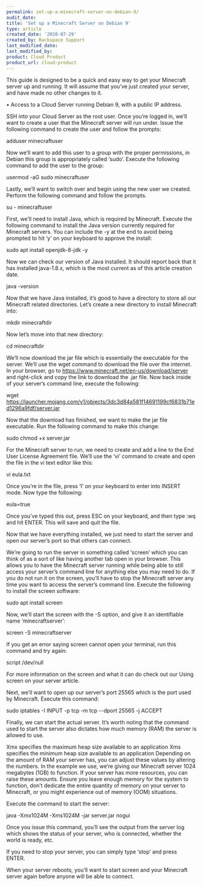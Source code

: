 ```yaml
---
permalink: set-up-a-minecraft-server-on-debian-9/
audit_date:
title: 'Set up a Minecraft Server on Debian 9'
type: article
created_date: '2020-07-29'
created_by: Rackspace Support
last_modified_date:
last_modified_by:
product: Cloud Product
product_url: cloud-product
---
```


This guide is designed to be a quick and easy way to get your Minecraft server up and running. It will assume that you’ve just created your server, and have made no other changes to it.

• Access to a Cloud Server running Debian 9, with a public IP address.

SSH into your Cloud Server as the root user. Once you’re logged in, we’ll want to create a user that the Minecraft server will run under. Issue the following command to create the user and follow the prompts:

adduser minecraftuser

Now we’ll want to add this user to a group with the proper permissions, in Debian this group is appropriately called ‘sudo’. Execute the following command to add the user to the group:

usermod -aG sudo minecraftuser

Lastly, we’ll want to switch over and begin using the new user we created. Perform the following command and follow the prompts.

su - minecraftuser
 
First, we’ll need to install Java, which is required by Minecraft. Execute the following command to install the Java version currently required for Minecraft servers. You can include the -y at the end to avoid being prompted to hit ‘y’ on your keyboard to approve the install:

sudo apt install openjdk-8-jdk -y

Now we can check our version of Java installed. It should report back that it has installed java-1.8.x, which is the most current as of this article creation date.

java -version

Now that we have Java installed, it’s good to have a directory to store all our Minecraft related directories. Let’s create a new directory to install Minecraft into:

mkdir minecraftdir

Now let’s move into that new directory:

cd minecraftdir

We’ll now download the jar file which is essentially the executable for the server. We’ll use the wget command to download the file over the internet. In your browser, go to https://www.minecraft.net/en-us/download/server and right-click and copy the link to download the .jar file. Now back inside of your server’s command line, execute the following:

wget https://launcher.mojang.com/v1/objects/3dc3d84a581f14691199cf6831b71ed1296a9fdf/server.jar

Now that the download has finished, we want to make the jar file executable. Run the following command to make this change:

sudo chmod +x server.jar

For the Minecraft server to run, we need to create and add a line to the End User License Agreement file. We’ll use the ‘vi’ command to create and open the file in the vi text editor like this:

vi eula.txt

Once you’re in the file, press ‘I’ on your keyboard to enter into INSERT mode. Now type the following:

eula=true

Once you’ve typed this out, press ESC on your keyboard, and then type :wq and hit ENTER. This will save and quit the file.
 
Now that we have everything installed, we just need to start the server and open our server’s port so that others can connect.

We’re going to run the server in something called ‘screen’ which you can think of as a sort of like having another tab open in your browser. This allows you to have the Minecraft server running while being able to still access your server’s command line for anything else you may need to do. If you do not run it on the screen, you’ll have to stop the Minecraft server any time you want to access the server’s command line. Execute the following to install the screen software:

sudo apt install screen

Now, we’ll start the screen with the -S option, and give it an identifiable name ‘minecraftserver’:

screen -S minecraftserver

If you get an error saying screen cannot open your terminal, run this command and try again:

script /dev/null

For more information on the screen and what it can do check out our Using screen on your server article.

Next, we’ll want to open up our server’s port 25565 which is the port used by Minecraft. Execute this command:

sudo iptables -I INPUT -p tcp -m tcp --dport 25565 -j ACCEPT

Finally, we can start the actual server. It’s worth noting that the command used to start the server also dictates how much memory (RAM) the server is allowed to use.

Xmx specifies the maximum heap size available to an application
Xms specifies the minimum heap size available to an application
Depending on the amount of RAM your server has, you can adjust these values by altering the numbers. In the example we use, we’re giving our Minecraft server 1024 megabytes (1GB) to function. If your server has more resources, you can raise these amounts. Ensure you leave enough memory for the system to function, don’t dedicate the entire quantity of memory on your server to Minecraft, or you might experience out of memory (OOM) situations.

Execute the command to start the server:

java -Xmx1024M -Xms1024M -jar server.jar nogui

Once you issue this command, you’ll see the output from the server log which shows the status of your server, who is connected, whether the world is ready, etc.

If you need to stop your server, you can simply type ‘stop’ and press ENTER.

When your server reboots, you’ll want to start screen and your Minecraft server again before anyone will be able to connect.
